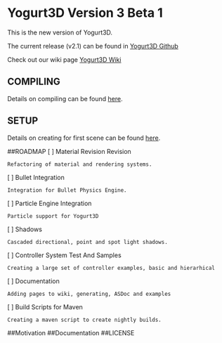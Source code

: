 Yogurt3D Version 3 Beta 1
=============

This is the new version of Yogurt3D. 

The current release (v2.1) can be found in [Yogurt3D Github](http://www.github.com/yogurt3d/Yogurt3D)

Check out our wiki page [Yogurt3D Wiki](https://github.com/yogurt3d/Yogurt3D_v3/wiki)

## COMPILING
Details on compiling can be found [here](https://github.com/yogurt3d/Yogurt3D_v3/wiki/Compiling-Yogurt3D).

## SETUP
Details on creating for first scene can be found [here](https://github.com/yogurt3d/Yogurt3D_v3/wiki/Simple-Scene).

##ROADMAP
[ ] Material Revision Revision

    Refactoring of material and rendering systems.
    
[ ] Bullet Integration

    Integration for Bullet Physics Engine.
    
[ ] Particle Engine Integration

    Particle support for Yogurt3D
    
[ ] Shadows

    Cascaded directional, point and spot light shadows.
    
[ ] Controller System Test And Samples

    Creating a large set of controller examples, basic and hierarhical
    
[ ] Documentation

    Adding pages to wiki, generating, ASDoc and examples
    
[ ] Build Scripts for Maven

    Creating a maven script to create nightly builds.
    
    
##Motivation
##Documentation
##LICENSE